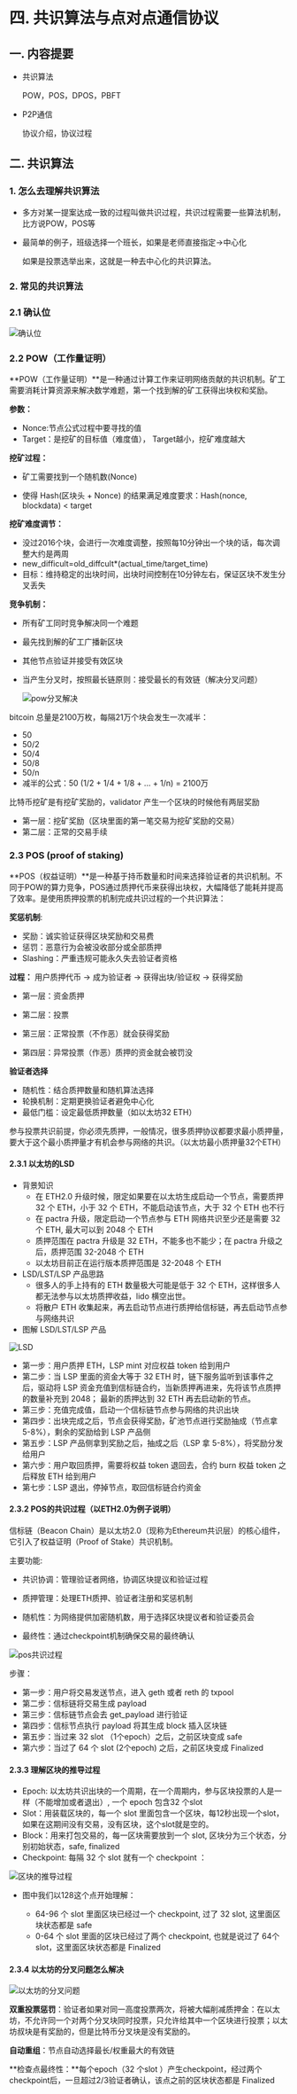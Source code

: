 # 四. 共识算法与点对点通信协议

## 一. 内容提要

- 共识算法

  POW，POS，DPOS，PBFT

- P2P通信

  协议介绍，协议过程



## 二. 共识算法

### 1. 怎么去理解共识算法

- 多方对某一提案达成一致的过程叫做共识过程，共识过程需要一些算法机制，比方说POW，POS等

- 最简单的例子，班级选择一个班长，如果是老师直接指定->中心化

  如果是投票选举出来，这就是一种去中心化的共识算法。

### 2. 常见的共识算法

### 2.1 确认位

![确认位](imgs/确认位.png)

### 2.2 POW（工作量证明）

**POW（工作量证明）**是一种通过计算工作来证明网络贡献的共识机制。矿工需要消耗计算资源来解决数学难题，第一个找到解的矿工获得出块权和奖励。

**参数：**

- Nonce:节点公式过程中要寻找的值
- Target：是挖矿的目标值（难度值）， Target越小，挖矿难度越大

**挖矿过程：**

- 矿工需要找到一个随机数(Nonce)

- 使得 Hash(区块头 + Nonce) 的结果满足难度要求：Hash(nonce, blockdata) < target

**挖矿难度调节：**

- 没过2016个块，会进行一次难度调整，按照每10分钟出一个块的话，每次调整大约是两周
- new_difficult=old_diffcult*(actual_time/target_time)
- 目标：维持稳定的出块时间，出块时间控制在10分钟左右，保证区块不发生分叉丢失

**竞争机制：**

  - 所有矿工同时竞争解决同一个难题

  - 最先找到解的矿工广播新区块

  - 其他节点验证并接受有效区块

  - 当产生分叉时，按照最长链原则：接受最长的有效链（解决分叉问题）

    ![pow分叉解决](imgs/pow分叉解决.png)

bitcoin 总量是2100万枚，每隔21万个块会发生一次减半：

- 50
- 50/2
- 50/4
- 50/8
- 50/n
- 减半的公式：50 (1/2 + 1/4 + 1/8 + ... + 1/n) = 2100万

比特币挖矿是有挖矿奖励的，validator 产生一个区块的时候他有两层奖励

- 第一层：挖矿奖励（区块里面的第一笔交易为挖矿奖励的交易）
- 第二层：正常的交易手续



### 2.3 POS (proof of staking)

**POS（权益证明）**是一种基于持币数量和时间来选择验证者的共识机制。不同于POW的算力竞争，POS通过质押代币来获得出块权，大幅降低了能耗并提高了效率。是使用质押投票的机制完成共识过程的一个共识算法：

**奖惩机制**:

  - 奖励：诚实验证获得区块奖励和交易费
  - 惩罚：恶意行为会被没收部分或全部质押
  - Slashing：严重违规可能永久失去验证者资格

**过程：** 用户质押代币 → 成为验证者 → 获得出块/验证权 → 获得奖励

- 第一层：资金质押

- 第二层：投票
- 第三层：正常投票（不作恶）就会获得奖励
- 第四层：异常投票（作恶）质押的资金就会被罚没

**验证者选择**

  - 随机性：结合质押数量和随机算法选择
  - 轮换机制：定期更换验证者避免中心化
  - 最低门槛：设定最低质押数量（如以太坊32 ETH）

参与投票共识前提，你必须先质押，一般情况，很多质押协议都要求最小质押量，要大于这个最小质押量才有机会参与网络的共识。（以太坊最小质押量32个ETH）

#### 2.3.1 以太坊的LSD

- 背景知识
  - 在 ETH2.0 升级时候，限定如果要在以太坊生成启动一个节点，需要质押 32 个 ETH，小于 32 个 ETH，不能启动该节点，大于 32 个 ETH 也不行
  - 在 pactra 升级，限定启动一个节点参与 ETH 网络共识至少还是需要 32 个 ETH, 最大可以到 2048 个 ETH
  - 质押范围在 pactra 升级是 32 ETH，不能多也不能少；在 pactra 升级之后，质押范围 32-2048 个 ETH
  - 以太坊目前正在运行版本质押范围是 32-2048 个 ETH
- LSD/LST/LSP 产品思路
  - 很多人的手上持有的 ETH 数量极大可能是低于 32 个 ETH，这样很多人都无法参与以太坊质押收益，lido 横空出世。
  - 将散户 ETH 收集起来，再去启动节点进行质押给信标链，再去启动节点参与网络共识
- 图解 LSD/LST/LSP 产品

![LSD](imgs/LSD.png)

- 第一步：用户质押 ETH，LSP mint 对应权益 token 给到用户
- 第二步：当 LSP 里面的资金大等于 32 ETH 时，链下服务监听到该事件之后，驱动将 LSP 资金充值到信标链合约，当新质押再进来，先将该节点质押的数量补充到 2048； 最新的质押达到 32 ETH 再去启动新的节点。
- 第三步：充值完成值，启动一个信标链节点参与网络的共识出块
- 第四步：出块完成之后，节点会获得奖励，矿池节点进行奖励抽成（节点拿 5-8%），剩余的奖励给到 LSP 产品侧
- 第五步：LSP 产品侧拿到奖励之后，抽成之后（LSP 拿 5-8%），将奖励分发给用户
- 第六步：用户取回质押，需要将权益 token 退回去，合约 burn 权益 token 之后释放 ETH 给到用户
- 第七步：LSP 退出，停掉节点，取回信标链合约资金

#### 2.3.2 POS的共识过程（以ETH2.0为例子说明）

信标链（Beacon Chain）是以太坊2.0（现称为Ethereum共识层）的核心组件，它引入了权益证明（Proof of  Stake）共识机制。

  主要功能:

-   共识协调：管理验证者网络，协调区块提议和验证过程

-   质押管理：处理ETH质押、验证者注册和奖惩机制

-   随机性：为网络提供加密随机数，用于选择区块提议者和验证委员会

-   最终性：通过checkpoint机制确保交易的最终确认

![pos共识过程](imgs/pos共识过程.png)

步骤：

- 第一步：用户将交易发送节点，进入 geth 或者 reth 的 txpool 
- 第二步：信标链将交易生成 payload
- 第三步：信标链节点会去 get_payload 进行验证
- 第四步：信标节点执行 payload 将其生成 block  插入区块链
- 第五步：当过来 32 slot （1个epoch）之后，之前区块变成 safe 
- 第六步：当过了 64 个 slot (2个epoch) 之后，之前区块变成 Finalized 

#### 2.3.3 理解区块的推导过程

- Epoch: 以太坊共识出块的一个周期，在一个周期内，参与区块投票的人是一样（不能增加或者退出）, 一个 epoch 包含32 个slot 
- Slot：用装载区块的，每一个 slot 里面包含一个区块，每12秒出现一个slot，如果在这期间没有交易，没有区块，这个slot就是空的。
- Block：用来打包交易的，每一区块需要放到一个 slot,  区块分为三个状态，分别初始状态，safe,  finalized 
- Checkpoint: 每隔 32 个 slot 就有一个 checkpoint ：

![区块的推导过程](imgs/区块的推导过程.png)

- 图中我们以128这个点开始理解：

  - 64-96 个 slot 里面区块已经过一个 checkpoint,  过了 32 slot, 这里面区块状态都是 safe
  - 0-64 个 slot 里面的区块已经过了两个 checkpoint, 也就是说过了 64个slot，这里面区块状态都是 Finalized

  

#### 2.3.4 以太坊的分叉问题怎么解决

![以太坊的分叉问题](G:\区块链\blog\base_knowledge\imgs\以太坊的分叉问题.png)

**双重投票惩罚**：验证者如果对同一高度投票两次，将被大幅削减质押金：在以太坊，不允许同一个对两个分叉块同时投票，只允许给其中一个区块进行投票；以太坊叔块是有奖励的，但是比特币分叉块是没有奖励的。

**自动重组**：节点自动选择最长/权重最大的有效链

**检查点最终性：**每个epoch（32 个slot ）产生checkpoint，经过两个checkpoint后，一旦超过2/3验证者确认，该点之前的区块状态都是 Finalized